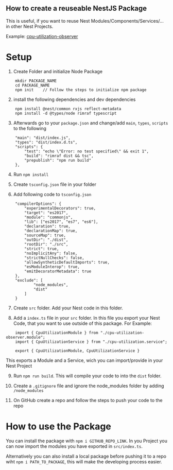 ## How to create a reuseable NestJS Package

This is useful, if you want to reuse Nest Modules/Components/Services/... in other Nest Projects.

Example: [cpu-utilization-observer](https://github.com/ccims/cpu-utilization-observer)

# Setup

1. Create Folder and initialize Node Package

```
    mkdir PACKAGE_NAME
    cd PACKAGE_NAME
    npm init    // Follow the steps to initialize npm package 
```

2. install the following dependencies and dev dependencies

```
    npm install @nest/common rxjs reflect-metadata
    npm install -d @types/node rimraf typescript
```

3. Afterwards go to your `package.json` and change/add `main`, `types`, `scripts` to the following

```
    "main": "dist/index.js",
    "types": "dist/index.d.ts",
    "scripts": {
        "test": "echo \"Error: no test specified\" && exit 1",
        "build": "rimraf dist && tsc",
        "prepublish": "npm run build"
    },
```

4. Run `npm install`

5. Create `tsconfig.json` file in your folder

6. Add following code to `tsconfig.json`

```
    "compilerOptions": {
        "experimentalDecorators": true,
        "target": "es2017",
        "module": "commonjs",
        "lib": ["es2017", "es7", "es6"],
        "declaration": true,
        "declarationMap": true,
        "sourceMap": true,
        "outDir": "./dist",
        "rootDir": "./src",
        "strict": true,
        "noImplicitAny": false,
        "strictNullChecks": false,
        "allowSyntheticDefaultImports": true,
        "esModuleInterop": true,
        "emitDecoratorMetadata": true
    },
    "exclude": [
            "node_modules",
            "dist"
        ]
    }
```

7. Create `src` folder. Add your Nest code in this folder.

8. Add a `index.ts` file in your `src` folder. In this file you export your Nest Code, that you want to use outside of this package. For Example:

```
    import { CpuUtilizationModule } from "./cpu-utilization-observer.module";
    import { CpuUtilizationService } from "./cpu-utilization.service";

    export { CpuUtilizationModule, CpuUtilizationService }
```

This exports a Module and a Service, wich you can import/provide in your Nest Project

9. Run `npm run build`. This will compile your code to into the `dist` folder.

10. Create a `.gitignore` file and ignore the node_modules folder by adding `/node_modules`

11. On GitHub create a repo and follow the steps to push your code to the repo

# How to use the Package

You can install the package with `npm i GITHUB_REPO_LINK`. In you Project you can now import the modules you have exported in `src/index.ts`.

Alternatively you can also install a local package before pushing it to a repo wiht `npm i PATH_TO_PACKAGE`, this will make the developing process easier.

